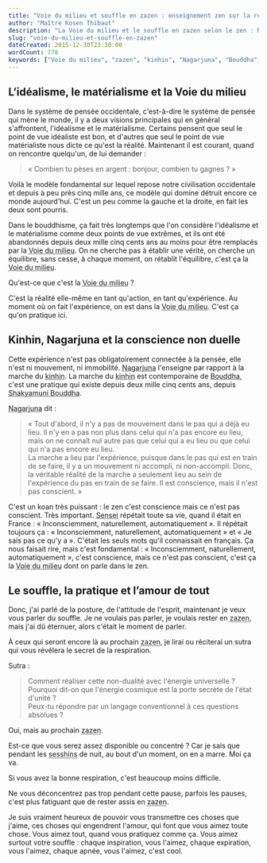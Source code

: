 ```yaml
---
title: "Voie du milieu et souffle en zazen : enseignement zen sur la réalité vécue"
author: "Maître Kosen Thibaut"
description: "La Voie du milieu et le souffle en zazen selon le zen : Nagarjuna, kinhin, et conscience non duelle."
slug: "voie-du-milieu-et-souffle-en-zazen"
dateCreated: 2015-12-30T23:30:00
wordCount: 778
keywords: ["Voie du milieu", "zazen", "kinhin", "Nagarjuna", "Bouddha", "sesshin", "souffle", "conscience", "Sensei", "énergie cosmique"]
---
```


## L’idéalisme, le matérialisme et la Voie du milieu

Dans le système de pensée occidentale, c'est-à-dire le système de pensée qui mène le monde, il y a deux visions principales qui en général s'affrontent, l'idéalisme et le matérialisme. Certains pensent que seul le point de vue idéaliste est bon, et d'autres que seul le point de vue matérialiste nous dicte ce qu'est la réalité. Maintenant il est courant, quand on rencontre quelqu'un, de lui demander : 

> « Combien tu pèses en argent : bonjour, combien tu gagnes ? »

Voilà le modèle fondamental sur lequel repose notre civilisation occidentale et depuis à peu près cinq mille ans, ce modèle qui domine détruit encore ce monde aujourd'hui. C'est un peu comme la gauche et la droite, en fait les deux sont pourris.

Dans le bouddhisme, ça fait très longtemps que l'on considère l'idéalisme et le matérialisme comme deux points de vue extrêmes, et ils ont été abandonnés depuis deux mille cinq cents ans au moins pour être remplacés par la <abbr title="Voie de l’équilibre prônée dans le bouddhisme.">Voie du milieu</abbr>. On ne cherche pas à établir une vérité, on cherche un équilibre, sans cesse, à chaque moment, on rétablit l'équilibre, c'est ça la <abbr title="Voie de l’équilibre prônée dans le bouddhisme.">Voie du milieu</abbr>.

Qu'est-ce que c'est la <abbr title="Voie de l’équilibre prônée dans le bouddhisme.">Voie du milieu</abbr> ?

C'est la réalité elle-même en tant qu'action, en tant qu'expérience. Au moment où on fait l'expérience, on est dans la <abbr title="Voie de l’équilibre prônée dans le bouddhisme.">Voie du milieu</abbr>. C'est ça qu'on pratique ici.

## Kinhin, Nagarjuna et la conscience non duelle

Cette expérience n'est pas obligatoirement connectée à la pensée, elle n'est ni mouvement, ni immobilité. <abbr title="Philosophe bouddhiste indien du IIe siècle.">Nagarjuna</abbr> l'enseigne par rapport à la marche du <abbr title="Marche méditative lente.">kinhin</abbr>. La marche du <abbr title="Marche méditative lente.">kinhin</abbr> est contemporaine de <abbr title="Fondateur du bouddhisme historique.">Bouddha</abbr>, c'est une pratique qui existe depuis deux mille cinq cents ans, depuis <abbr title="Fondateur du bouddhisme historique.">Shakyamuni Bouddha</abbr>.

<abbr title="Philosophe bouddhiste indien du IIe siècle.">Nagarjuna</abbr> dit : 

> « Tout d'abord, il n'y a pas de mouvement dans le pas qui a déjà eu lieu. Il n'y en a pas non plus dans celui qui n'a pas encore eu lieu, mais on ne connaît nul autre pas que celui qui a eu lieu ou que celui qui n'a pas encore eu lieu.  
> La marche a lieu par l'expérience, puisque dans le pas qui est en train de se faire, il y a un mouvement ni accompli, ni non-accompli. Donc, la véritable réalité de la marche a seulement lieu au sein de l'expérience du pas en train de se faire. Il est conscience, mais il n'est pas conscient. »

C'est un koan très puissant : le zen c'est conscience mais ce n'est pas conscient. Très important. <abbr title="Nom donné à Maître Deshimaru par ses disciples.">Sensei</abbr> répétait toute sa vie, quand il était en France : « Inconsciemment, naturellement, automatiquement ». Il répétait toujours ça : « Inconsciemment, naturellement, automatiquement » et « Je sais pas ce qu'y a ». C'était les seuls mots qu'il connaissait en français. Ça nous faisait rire, mais c'est fondamental : « Inconsciemment, naturellement, automatiquement », c'est conscience, mais ce n'est pas conscient, c'est ça la <abbr title="Voie de l’équilibre prônée dans le bouddhisme.">Voie du milieu</abbr> dont on parle dans le zen.

## Le souffle, la pratique et l’amour de tout

Donc, j'ai parlé de la posture, de l'attitude de l'esprit, maintenant je veux vous parler du souffle. Je ne voulais pas parler, je voulais rester en <abbr title="Méditation assise.">zazen</abbr>, mais j'ai dû éternuer, alors c'était le moment de parler.

À ceux qui seront encore là au prochain <abbr title="Méditation assise.">zazen</abbr>, je lirai ou réciterai un sutra qui vous révélera le secret de la respiration.

Sutra :

> Comment réaliser cette non-dualité avec l'énergie universelle ?  
> Pourquoi dit-on que l'énergie cosmique est la porte secrète de l'état d'unité ?  
> Peux-tu répondre par un langage conventionnel à ces questions absolues ?

Oui, mais au prochain <abbr title="Méditation assise.">zazen</abbr>.

Est-ce que vous serez assez disponible ou concentré ? Car je sais que pendant les <abbr title="Littéralement : toucher l'esprit. Période de pratique intensive de zazen.">sesshins</abbr> de nuit, au bout d'un moment, on en a marre. Moi ça va.

Si vous avez la bonne respiration, c'est beaucoup moins difficile.

Ne vous déconcentrez pas trop pendant cette pause, parfois les pauses, c'est plus fatiguant que de rester assis en <abbr title="Méditation assise.">zazen</abbr>.

Je suis vraiment heureux de pouvoir vous transmettre ces choses que j'aime, ces choses qui engendrent l'amour, qui font que vous aimez toute chose. Vous aimez tout, quand vous pratiquez comme ça. Vous aimez surtout votre souffle : chaque inspiration, vous l'aimez, chaque expiration, vous l'aimez, chaque apnée, vous l'aimez, c'est cool.
